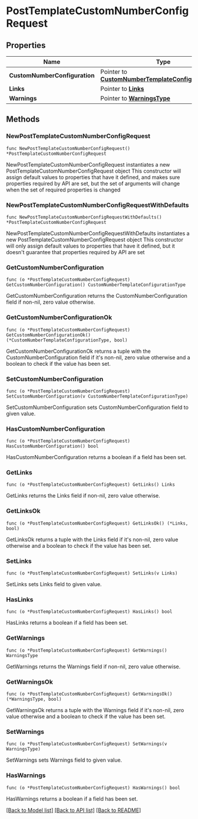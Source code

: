 # PostTemplateCustomNumberConfigRequest

## Properties

Name | Type | Description | Notes
------------ | ------------- | ------------- | -------------
**CustomNumberConfiguration** | Pointer to [**CustomNumberTemplateConfigurationType**](CustomNumberTemplateConfigurationType.md) |  | [optional] 
**Links** | Pointer to [**Links**](Links.md) |  | [optional] 
**Warnings** | Pointer to [**WarningsType**](WarningsType.md) |  | [optional] 

## Methods

### NewPostTemplateCustomNumberConfigRequest

`func NewPostTemplateCustomNumberConfigRequest() *PostTemplateCustomNumberConfigRequest`

NewPostTemplateCustomNumberConfigRequest instantiates a new PostTemplateCustomNumberConfigRequest object
This constructor will assign default values to properties that have it defined,
and makes sure properties required by API are set, but the set of arguments
will change when the set of required properties is changed

### NewPostTemplateCustomNumberConfigRequestWithDefaults

`func NewPostTemplateCustomNumberConfigRequestWithDefaults() *PostTemplateCustomNumberConfigRequest`

NewPostTemplateCustomNumberConfigRequestWithDefaults instantiates a new PostTemplateCustomNumberConfigRequest object
This constructor will only assign default values to properties that have it defined,
but it doesn't guarantee that properties required by API are set

### GetCustomNumberConfiguration

`func (o *PostTemplateCustomNumberConfigRequest) GetCustomNumberConfiguration() CustomNumberTemplateConfigurationType`

GetCustomNumberConfiguration returns the CustomNumberConfiguration field if non-nil, zero value otherwise.

### GetCustomNumberConfigurationOk

`func (o *PostTemplateCustomNumberConfigRequest) GetCustomNumberConfigurationOk() (*CustomNumberTemplateConfigurationType, bool)`

GetCustomNumberConfigurationOk returns a tuple with the CustomNumberConfiguration field if it's non-nil, zero value otherwise
and a boolean to check if the value has been set.

### SetCustomNumberConfiguration

`func (o *PostTemplateCustomNumberConfigRequest) SetCustomNumberConfiguration(v CustomNumberTemplateConfigurationType)`

SetCustomNumberConfiguration sets CustomNumberConfiguration field to given value.

### HasCustomNumberConfiguration

`func (o *PostTemplateCustomNumberConfigRequest) HasCustomNumberConfiguration() bool`

HasCustomNumberConfiguration returns a boolean if a field has been set.

### GetLinks

`func (o *PostTemplateCustomNumberConfigRequest) GetLinks() Links`

GetLinks returns the Links field if non-nil, zero value otherwise.

### GetLinksOk

`func (o *PostTemplateCustomNumberConfigRequest) GetLinksOk() (*Links, bool)`

GetLinksOk returns a tuple with the Links field if it's non-nil, zero value otherwise
and a boolean to check if the value has been set.

### SetLinks

`func (o *PostTemplateCustomNumberConfigRequest) SetLinks(v Links)`

SetLinks sets Links field to given value.

### HasLinks

`func (o *PostTemplateCustomNumberConfigRequest) HasLinks() bool`

HasLinks returns a boolean if a field has been set.

### GetWarnings

`func (o *PostTemplateCustomNumberConfigRequest) GetWarnings() WarningsType`

GetWarnings returns the Warnings field if non-nil, zero value otherwise.

### GetWarningsOk

`func (o *PostTemplateCustomNumberConfigRequest) GetWarningsOk() (*WarningsType, bool)`

GetWarningsOk returns a tuple with the Warnings field if it's non-nil, zero value otherwise
and a boolean to check if the value has been set.

### SetWarnings

`func (o *PostTemplateCustomNumberConfigRequest) SetWarnings(v WarningsType)`

SetWarnings sets Warnings field to given value.

### HasWarnings

`func (o *PostTemplateCustomNumberConfigRequest) HasWarnings() bool`

HasWarnings returns a boolean if a field has been set.


[[Back to Model list]](../README.md#documentation-for-models) [[Back to API list]](../README.md#documentation-for-api-endpoints) [[Back to README]](../README.md)


